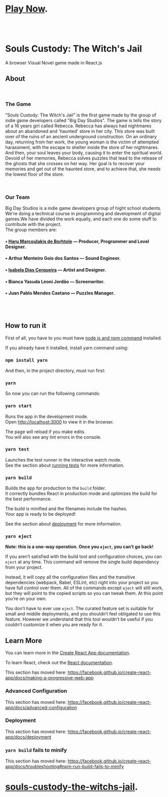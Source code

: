 # [Play Now](https://souls-custody-the-witchs-jail.vercel.app/).
<br/>
<br/>

# Souls Custody: The Witch's Jail
A browser Visual Novel game made in React.js
<br/>

## About
<br/>

### The Game
"Souls Custody: The Witch's Jail" is the first game made by the group of indie game developers called "Big Day Studios". The game is tells the story of a 16 years girl called Rebecca. Rebecca has always had nightmares about an abandoned and 'haunted' store in her city. This store was built over of the ruins of an ancient underground construction. On an ordinary day, returning from her work, the young woman is the victim of attempted harassment, with the escape to shelter inside the store of her nightmares. And then, your soul leaves your body, causing it to enter the spiritual world. Devoid of her memories, Rebecca solves puzzles that lead to the release of the ghosts that she crosses on her way. Her goal is to recover your memories and get out of the haunted store, and to achieve that, she needs the lowest floor of the store.

<br/>

### Our Team 
Big Day Studios is a indie game developers group of hight school students.
We're doing a technical course in programming and development of digital games.We have divided the work equally, and each one do some stuff to contribute with the project. <br/>
The group members are:

#### • [Haru Marcoulakis de Borhtole](https://github.com/marcoulakis) — Producer, Programmer and Level Designer.
#### • Arthur Monteiro Gois dos Santos — Sound Engineer.
#### • [Isabela Dias Cerqueira](https://github.com/isaxs16) — Artist and Designer.
#### • Bianca Yasuda Leoni Jordão — Screenwriter.
#### • Juan Pablo Mendes Caetano — Puzzles Manager.
<br/>
<br/>

## How to run it

First of all, you have to you must have [node js and npm command](https://nodejs.org/en/download/) installed.

If you already have it installed, install yarn command using:

### `npm install yarn`

And then, in the project directory, must run first:

### `yarn`

So now you can run the following commands:

### `yarn start`

Runs the app in the development mode.<br />
Open [http://localhost:3000](http://localhost:3000) to view it in the browser.

The page will reload if you make edits.<br />
You will also see any lint errors in the console.

### `yarn test`

Launches the test runner in the interactive watch mode.<br />
See the section about [running tests](https://facebook.github.io/create-react-app/docs/running-tests) for more information.

### `yarn build`

Builds the app for production to the `build` folder.<br />
It correctly bundles React in production mode and optimizes the build for the best performance.

The build is minified and the filenames include the hashes.<br />
Your app is ready to be deployed!

See the section about [deployment](https://facebook.github.io/create-react-app/docs/deployment) for more information.

### `yarn eject`

**Note: this is a one-way operation. Once you `eject`, you can’t go back!**

If you aren’t satisfied with the build tool and configuration choices, you can `eject` at any time. This command will remove the single build dependency from your project.

Instead, it will copy all the configuration files and the transitive dependencies (webpack, Babel, ESLint, etc) right into your project so you have full control over them. All of the commands except `eject` will still work, but they will point to the copied scripts so you can tweak them. At this point you’re on your own.

You don’t have to ever use `eject`. The curated feature set is suitable for small and middle deployments, and you shouldn’t feel obligated to use this feature. However we understand that this tool wouldn’t be useful if you couldn’t customize it when you are ready for it.

## Learn More

You can learn more in the [Create React App documentation](https://facebook.github.io/create-react-app/docs/getting-started).

To learn React, check out the [React documentation](https://reactjs.org/).

This section has moved here: https://facebook.github.io/create-react-app/docs/making-a-progressive-web-app

### Advanced Configuration

This section has moved here: https://facebook.github.io/create-react-app/docs/advanced-configuration

### Deployment

This section has moved here: https://facebook.github.io/create-react-app/docs/deployment

### `yarn build` fails to minify

This section has moved here: https://facebook.github.io/create-react-app/docs/troubleshooting#npm-run-build-fails-to-minify
# [souls-custody-the-witchs-jail](https://souls-custody-the-witchs-jail.vercel.app/).
